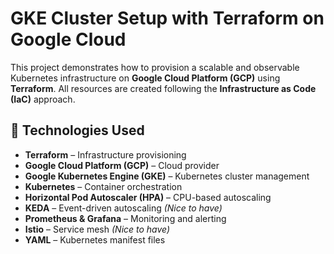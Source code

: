 # GKE Cluster Setup with Terraform on Google Cloud

This project demonstrates how to provision a scalable and observable Kubernetes infrastructure on **Google Cloud Platform (GCP)** using **Terraform**. All resources are created following the **Infrastructure as Code (IaC)** approach.

## 🚀 Technologies Used

- **Terraform** – Infrastructure provisioning
- **Google Cloud Platform (GCP)** – Cloud provider
- **Google Kubernetes Engine (GKE)** – Kubernetes cluster management
- **Kubernetes** – Container orchestration
- **Horizontal Pod Autoscaler (HPA)** – CPU-based autoscaling
- **KEDA** – Event-driven autoscaling *(Nice to have)*
- **Prometheus & Grafana** – Monitoring and alerting
- **Istio** – Service mesh *(Nice to have)*
- **YAML** – Kubernetes manifest files
